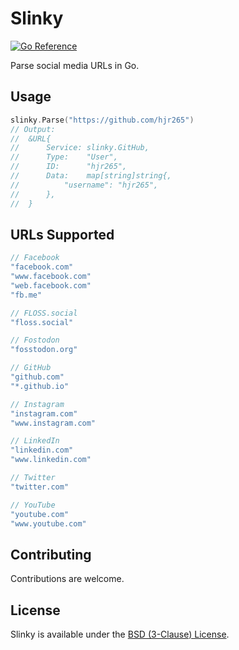 # Slinky

[![Go Reference](https://pkg.go.dev/badge/github.com/FurqanSoftware/slinky.svg)](https://pkg.go.dev/github.com/FurqanSoftware/slinky) 

Parse social media URLs in Go.

## Usage

``` go
slinky.Parse("https://github.com/hjr265")
// Output:
// 	&URL{
// 		Service: slinky.GitHub,
// 		Type:    "User",
// 		ID:      "hjr265",
// 		Data:    map[string]string{,
// 			"username": "hjr265",
// 		},
//	}
```

## URLs Supported

``` go
// Facebook
"facebook.com"
"www.facebook.com"
"web.facebook.com"
"fb.me"

// FLOSS.social
"floss.social"

// Fostodon
"fosstodon.org"

// GitHub
"github.com"
"*.github.io"

// Instagram
"instagram.com"
"www.instagram.com"

// LinkedIn
"linkedin.com"
"www.linkedin.com"

// Twitter
"twitter.com"

// YouTube
"youtube.com"
"www.youtube.com"
```

## Contributing

Contributions are welcome.

## License

Slinky is available under the [BSD (3-Clause) License](https://opensource.org/licenses/BSD-3-Clause).

